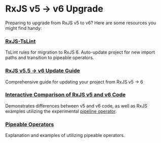 # RxJS v5 -> v6 Upgrade

Preparing to upgrade from RxJS v5 to v6? Here are some resources you might find
handy:

### [RxJS-TsLint](https://github.com/ReactiveX/rxjs-tslint)

TsLint rules for migration to RxJS 6. Auto-update project for new import paths
and transition to pipeable operators.

### [RxJS v5.5 -> v6 Update Guide](https://github.com/ReactiveX/rxjs/blob/master/docs_app/content/guide/v6/migration.md)

Comprehensive guide for updating your project from RxJS v5 -> 6

### [Interactive Comparison of RxJS v5 and v6 Code](http://reactive.how/rxjs/explorer)

Demonstrates differences between v5 and v6 code, as well as RxJS examples
utilizing the experimental
[pipeline operator](https://github.com/tc39/proposal-pipeline-operator).

### [Pipeable Operators](http://reactive.how/rxjs/pipeable-operators)

Explanation and examples of utilizing pipeable operators.
